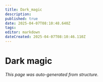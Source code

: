 ```yaml
---
title: Dark_magic
description: 
published: true
date: 2025-04-07T08:10:48.640Z
tags: 
editor: markdown
dateCreated: 2025-04-07T08:10:46.110Z
---
```


# Dark magic

*This page was auto-generated from structure.*